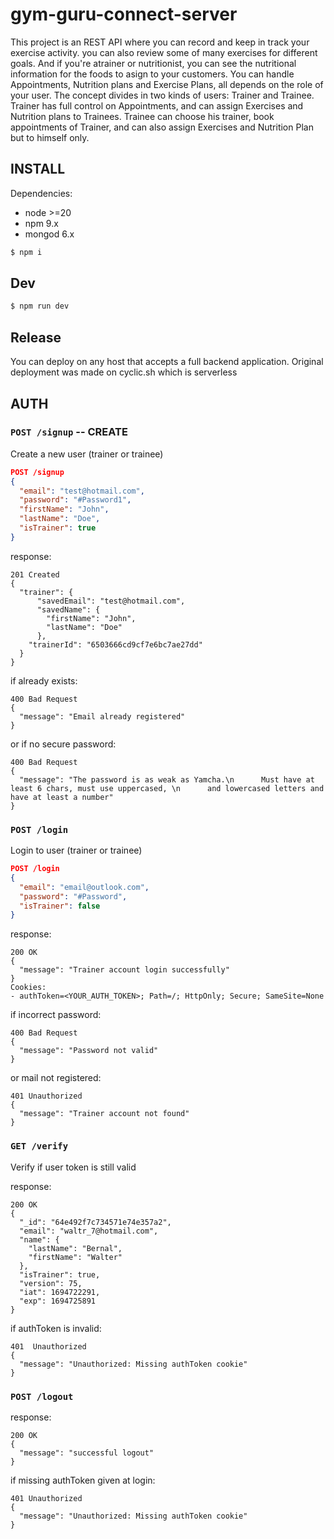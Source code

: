 # gym-guru-connect-server

This project is an REST API where you can record and keep in track your exercise activity.
you can also review some of many exercises for different goals.
And if you're atrainer or nutritionist, you can see the nutritional information for  the foods to asign to your customers.
You can handle Appointments, Nutrition plans and Exercise Plans, all depends on the role of your user.
The concept divides in two kinds of users: Trainer and Trainee.
Trainer has full control on Appointments, and can assign Exercises and Nutrition plans to Trainees.
Trainee can choose his trainer, book appointments of Trainer, and can also assign Exercises and Nutrition Plan but to himself only.

## INSTALL

Dependencies:
- node >=20
- npm 9.x
- mongod 6.x

```sh
$ npm i
```


## Dev
```sh
$ npm run dev
```


## Release
You can deploy on any host that accepts a full backend application.
Original deployment was made on cyclic.sh which is serverless


## AUTH

### `POST /signup` -- CREATE

Create a new user (trainer or trainee)

```json
POST /signup
{
  "email": "test@hotmail.com",
  "password": "#Password1",
  "firstName": "John", 
  "lastName": "Doe",
  "isTrainer": true
}
```

response:

```
201 Created 
{
  "trainer": {
      "savedEmail": "test@hotmail.com",
      "savedName": {
        "firstName": "John",
        "lastName": "Doe"
      },
    "trainerId": "6503666cd9cf7e6bc7ae27dd"
  }
}
```

if already exists:
```
400 Bad Request
{
  "message": "Email already registered"
}
```

or if no secure password:
```
400 Bad Request
{
  "message": "The password is as weak as Yamcha.\n      Must have at least 6 chars, must use uppercased, \n      and lowercased letters and have at least a number"
}
```

### `POST /login`

Login to user (trainer or trainee)

```json
POST /login
{
  "email": "email@outlook.com",
  "password": "#Password",
  "isTrainer": false
}
```

response:

```
200 OK
{
  "message": "Trainer account login successfully"
}
Cookies:
- authToken=<YOUR_AUTH_TOKEN>; Path=/; HttpOnly; Secure; SameSite=None
```

if incorrect password:
```
400 Bad Request
{
  "message": "Password not valid"
}
```

or mail not registered:

```
401 Unauthorized
{
  "message": "Trainer account not found"
}
```

### `GET /verify`

Verify if user token is still valid

response:
```
200 OK
{
  "_id": "64e492f7c734571e74e357a2",
  "email": "waltr_7@hotmail.com",
  "name": {
    "lastName": "Bernal",
    "firstName": "Walter"
  },
  "isTrainer": true,
  "version": 75,
  "iat": 1694722291,
  "exp": 1694725891
}
```

if authToken is invalid:
```
401  Unauthorized
{
  "message": "Unauthorized: Missing authToken cookie"
}
```

### `POST /logout`

response: 
```
200 OK
{
  "message": "successful logout"
}
```

if missing authToken given at login:
```
401 Unauthorized
{
  "message": "Unauthorized: Missing authToken cookie"
}
```
